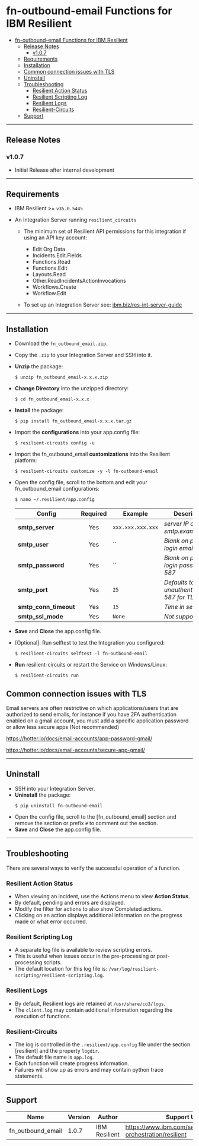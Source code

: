 # fn-outbound-email Functions for IBM Resilient

- [fn-outbound-email Functions for IBM Resilient](#fn-outbound-email-functions-for-ibm-resilient)
  - [Release Notes](#release-notes)
    - [v1.0.7](#v107)
  - [Requirements](#requirements)
  - [Installation](#installation)
  - [Common connection issues with TLS](#common-connection-issues-with-tls)
  - [Uninstall](#uninstall)
  - [Troubleshooting](#troubleshooting)
    - [Resilient Action Status](#resilient-action-status)
    - [Resilient Scripting Log](#resilient-scripting-log)
    - [Resilient Logs](#resilient-logs)
    - [Resilient-Circuits](#resilient-circuits)
  - [Support](#support)

---

## Release Notes
<!--
  Specify all changes in this release. Do not remove the release 
  notes of a previous release
-->
### v1.0.7
* Initial Release after internal development

---

## Requirements
<!--
  List any Requirements 
-->
* IBM Resilient >= `v35.0.5445`
* An Integration Server running `resilient_circuits`

  * The minimum set of Resilient API permissions for this integration if using an API key account:
    * Edit Org Data
    * Incidents.Edit.Fields
    * Functions.Read
    * Functions.Edit
    * Layouts.Read
    * Other.ReadIncidentsActionInvocations
    * Workflows.Create
    * Workflow.Edit

  * To set up an Integration Server see: [ibm.biz/res-int-server-guide](https://ibm.biz/res-int-server-guide)


---

## Installation
* Download the `fn_outbound_email.zip`.
* Copy the `.zip` to your Integration Server and SSH into it.
* **Unzip** the package:
  ```
  $ unzip fn_outbound_email-x.x.x.zip
  ```
* **Change Directory** into the unzipped directory:
  ```
  $ cd fn_outbound_email-x.x.x
  ```
* **Install** the package:
  ```
  $ pip install fn_outbound_email-x.x.x.tar.gz
  ```
* Import the **configurations** into your app.config file:
  ```
  $ resilient-circuits config -u
  ```
* Import the fn_outbound_email **customizations** into the Resilient platform:
  ```
  $ resilient-circuits customize -y -l fn-outbound-email
  ```
* Open the config file, scroll to the bottom and edit your fn_outbound_email configurations:
  ```
  $ nano ~/.resilient/app.config
  ```
  | Config | Required | Example | Description |
  | ------ | :------: | ------- | ----------- |
  | **smtp_server** | Yes | `xxx.xxx.xxx.xxx` | *server IP or smtp.example.com* |
  | **smtp_user** | Yes | `` | *Blank on port 25, login email on 587* |
  | **smtp_password** | Yes | `` | *Blank on port 25, login password on 587* |
  | **smtp_port** | Yes | `25` | *Defaults to unauthenticated, 587 for TLS* |
  | **smtp_conn_timeout** | Yes | `15` | *Time in seconds* |
  | **smtp_ssl_mode** | Yes | `None` | *Not supported* |

* **Save** and **Close** the app.config file.
* [Optional]: Run selftest to test the Integration you configured:
  ```
  $ resilient-circuits selftest -l fn-outbound-email
  ```
* **Run** resilient-circuits or restart the Service on Windows/Linux:
  ```
  $ resilient-circuits run
  ```

## Common connection issues with TLS

Email servers are often restrictive on which applications/users that are authorized to send emails, for instance if you have 2FA authentication enabled on a gmail account, you must add a specific application password or allow less secure apps (Not recommended)

https://hotter.io/docs/email-accounts/app-password-gmail/

https://hotter.io/docs/email-accounts/secure-app-gmail/

---

## Uninstall
* SSH into your Integration Server.
* **Uninstall** the package:
  ```
  $ pip uninstall fn-outbound-email
  ```
* Open the config file, scroll to the [fn_outbound_email] section and remove the section or prefix `#` to comment out the section.
* **Save** and **Close** the app.config file.

---

## Troubleshooting
There are several ways to verify the successful operation of a function.

### Resilient Action Status
* When viewing an incident, use the Actions menu to view **Action Status**.
* By default, pending and errors are displayed.
* Modify the filter for actions to also show Completed actions.
* Clicking on an action displays additional information on the progress made or what error occurred.

### Resilient Scripting Log
* A separate log file is available to review scripting errors.
* This is useful when issues occur in the pre-processing or post-processing scripts.
* The default location for this log file is: `/var/log/resilient-scripting/resilient-scripting.log`.

### Resilient Logs
* By default, Resilient logs are retained at `/usr/share/co3/logs`.
* The `client.log` may contain additional information regarding the execution of functions.

### Resilient-Circuits
* The log is controlled in the `.resilient/app.config` file under the section [resilient] and the property `logdir`.
* The default file name is `app.log`.
* Each function will create progress information.
* Failures will show up as errors and may contain python trace statements.

---


## Support
| Name | Version | Author | Support URL |
| ---- | ------- | ------ | ----------- |
| fn_outbound_email | 1.0.7 | IBM Resilient | https://www.ibm.com/security/intelligent-orchestration/resilient |
